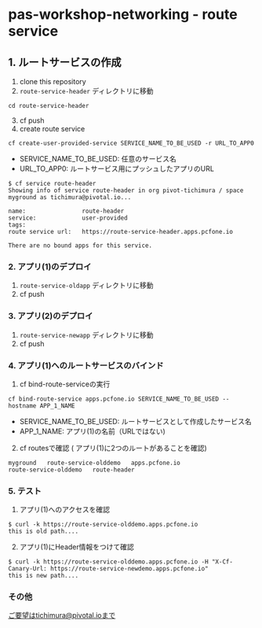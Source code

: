 

# pas-workshop-networking - route service


## 1. ルートサービスの作成

1. clone this repository
2. ```route-service-header``` ディレクトリに移動
```
cd route-service-header
```
3. cf push
4. create route service
```
cf create-user-provided-service SERVICE_NAME_TO_BE_USED -r URL_TO_APP0
```

  * SERVICE_NAME_TO_BE_USED: 任意のサービス名
  * URL_TO_APP0: ルートサービス用にプッシュしたアプリのURL

  ```
  $ cf service route-header
  Showing info of service route-header in org pivot-tichimura / space myground as tichimura@pivotal.io...

  name:                route-header
  service:             user-provided
  tags:                
  route service url:   https://route-service-header.apps.pcfone.io

  There are no bound apps for this service.
  ```

### 2. アプリ(1)のデプロイ

1. ```route-service-oldapp``` ディレクトリに移動
2. cf push

### 3. アプリ(2)のデプロイ

1. ```route-service-newapp``` ディレクトリに移動
2. cf push

### 4. アプリ(1)へのルートサービスのバインド

1. cf bind-route-serviceの実行
```
cf bind-route-service apps.pcfone.io SERVICE_NAME_TO_BE_USED --hostname APP_1_NAME
```
  * SERVICE_NAME_TO_BE_USED: ルートサービスとして作成したサービス名
  * APP_1_NAME: アプリ(1)の名前（URLではない)

2. cf routesで確認 ( アプリ(1)に2つのルートがあることを確認)
```
myground   route-service-olddemo   apps.pcfone.io                             route-service-olddemo   route-header
```

### 5. テスト

1. アプリ(1)へのアクセスを確認
```
$ curl -k https://route-service-olddemo.apps.pcfone.io
this is old path....
```

2. アプリ(1)にHeader情報をつけて確認
```
$ curl -k https://route-service-olddemo.apps.pcfone.io -H "X-Cf-Canary-Url: https://route-service-newdemo.apps.pcfone.io"
this is new path....
```

###  その他

ご要望はtichimura@pivotal.ioまで
